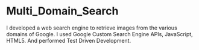 # Multi_Domain_Search
I developed a web search engine to retrieve images from the various domains of Google. I used Google Custom Search Engine APIs, JavaScript, HTML5. And performed Test Driven Development.
